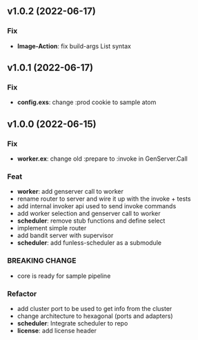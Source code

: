 ## v1.0.2 (2022-06-17)

### Fix

- **Image-Action**: fix build-args List syntax

## v1.0.1 (2022-06-17)

### Fix

- **config.exs**: change :prod cookie to sample atom

## v1.0.0 (2022-06-15)

### Fix

- **worker.ex**: change old :prepare to :invoke in GenServer.Call

### Feat

- **worker**: add genserver call to worker
- rename router to server and wire it up with the invoke + tests
- add internal invoker api used to send invoke commands
- add worker selection and genserver call to worker
- **scheduler**: remove stub functions and define select
- implement simple router
- add bandit server with supervisor
- **scheduler**: add funless-scheduler as a submodule

### BREAKING CHANGE

- core is ready for sample pipeline

### Refactor

- add cluster port to be used to get info from the cluster
- change architecture to hexagonal (ports and adapters)
- **scheduler**: Integrate scheduler to repo
- **license**: add license header
